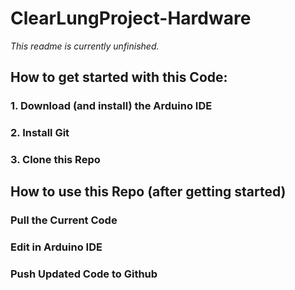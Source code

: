 # ClearLungProject-Hardware
*This readme is currently unfinished.*



## How to get started with this Code:
### 1. Download (and install) the Arduino IDE

### 2. Install Git

### 3. Clone this Repo



## How to use this Repo (after getting started)
### Pull the Current Code

### Edit in Arduino IDE

### Push Updated Code to Github


